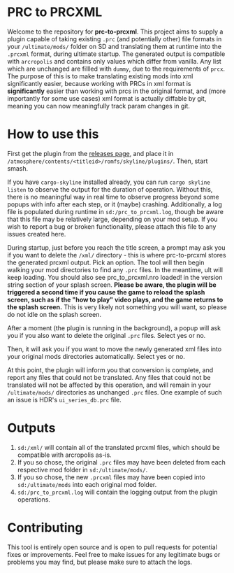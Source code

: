 # PRC to PRCXML

Welcome to the repository for **prc-to-prcxml**. This project aims to supply a plugin capable of taking existing `.prc` (and potentially other) file formats in your `/ultimate/mods/` folder on SD and translating them at runtime into the `.prcxml` format, during ultimate startup. The generated output is compatible with `arcropolis` and contains only values which differ from vanilla. Any list which are unchanged are fillled with `dummy`, due to the requirements of `prcx`. The purpose of this is to make translating existing mods into xml significantly easier, because working with PRCs in xml format is **significantly** easier than working with prcs in the original format, and (more importantly for some use cases) xml format is actually diffable by git, meaning you can now meaningfully track param changes in git.


# How to use this

First get the plugin from the [releases page](https://github.com/techyCoder81/prc-to-prcxml/releases/), and place it in `/atmosphere/contents/<titleid>/romfs/skyline/plugins/`. Then, start smash.

If you have `cargo-skyline` installed already, you can run `cargo skyline listen` to observe the output for the duration of operation. Without this, there is no meaningful way in real time to observe progress beyond some popups with info after each step, or it (maybe) crashing. Additionally, a log file is populated during runtime in `sd:/prc_to_prcxml.log`, though be aware that this file may be relatively large, depending on your mod setup. If you wish to report a bug or broken functionality, please attach this file to any issues created here.

During startup, just before you reach the title screen, a prompt may ask you if you want to delete the `/xml/` directory - this is where prc-to-prcxml stores the generated prcxml output. Pick an option. The tool will then begin walking your mod directories to find any `.prc` files. In the meantime, ult will keep loading. You should also see prc_to_prcxml.nro loaded! in the version string section of your splash screen. **Please be aware, the plugin will be triggered a second time if you cause the game to reload the splash screen, such as if the "how to play" video plays, and the game returns to the splash screen.** This is very likely not something you will want, so please do not idle on the splash screen.

After a moment (the plugin is running in the background), a popup will ask you if you also want to delete the original `.prc` files. Select yes or no.

Then, it will ask you if you want to move the newly generated xml files into your original mods directories automatically. Select yes or no.

At this point, the plugin will inform you that conversion is complete, and report any files that could not be translated. Any files that could not be translated will not be affected by this operation, and will remain in your `/ultimate/mods/` directories as unchanged `.prc` files. One example of such an issue is HDR's `ui_series_db.prc` file.

# Outputs
1. `sd:/xml/` will contain all of the translated prcxml files, which should be compatible with arcropolis as-is.
2. If you so chose, the original `.prc` files may have been deleted from each respective mod folder in `sd:/ultimate/mods/`.
3. If you so chose, the new `.prcxml` files may have been copied into `sd:/ultimate/mods` into each original mod folder.
4. `sd:/prc_to_prcxml.log` will contain the logging output from the plugin operations.


# Contributing
This tool is entirely open source and is open to pull requests for potential fixes or improvements. Feel free to make issues for any legitimate bugs or problems you may find, but please make sure to attach the logs.
